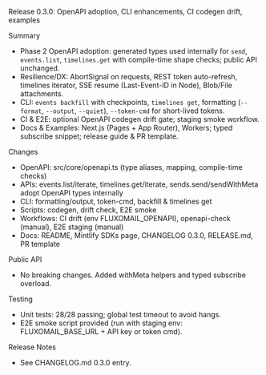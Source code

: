Release 0.3.0: OpenAPI adoption, CLI enhancements, CI codegen drift, examples

Summary
- Phase 2 OpenAPI adoption: generated types used internally for `send`, `events.list`, `timelines.get` with compile-time shape checks; public API unchanged.
- Resilience/DX: AbortSignal on requests, REST token auto-refresh, timelines iterator, SSE resume (Last-Event-ID in Node), Blob/File attachments.
- CLI: `events backfill` with checkpoints, `timelines get`, formatting (`--format`, `--output`, `--quiet`), `--token-cmd` for short-lived tokens.
- CI & E2E: optional OpenAPI codegen drift gate; staging smoke workflow.
- Docs & Examples: Next.js (Pages + App Router), Workers; typed subscribe snippet; release guide & PR template.

Changes
- OpenAPI: src/core/openapi.ts (type aliases, mapping, compile-time checks)
- APIs: events.list/iterate, timelines.get/iterate, sends.send/sendWithMeta adopt OpenAPI types internally
- CLI: formatting/output, token-cmd, backfill & timelines get
- Scripts: codegen, drift check, E2E smoke
- Workflows: CI drift (env FLUXOMAIL_OPENAPI), openapi-check (manual), E2E staging (manual)
- Docs: README, Mintlify SDKs page, CHANGELOG 0.3.0, RELEASE.md, PR template

Public API
- No breaking changes. Added withMeta helpers and typed subscribe overload.

Testing
- Unit tests: 28/28 passing; global test timeout to avoid hangs.
- E2E smoke script provided (run with staging env: FLUXOMAIL_BASE_URL + API key or token cmd).

Release Notes
- See CHANGELOG.md 0.3.0 entry.

